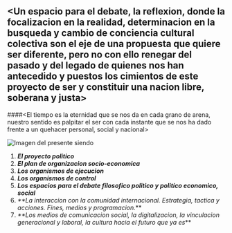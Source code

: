 # <BIENVENIDOS A MI BLOG>

## <Un espacio para el debate, la reflexion, donde la focalizacion en la realidad, determinacion en la busqueda y cambio de conciencia cultural colectiva son el eje de una propuesta que quiere ser diferente, pero no con ello renegar del pasado y del legado de quienes nos han antecedido y puestos los cimientos de este proyecto de ser y constituir una nacion libre, soberana y justa>

####<El tiempo es la eternidad que se nos da en cada grano de arena, nuestro sentido es palpitar el ser con cada instante que se nos ha dado frente a un quehacer personal, social y nacional>

![Imagen del presente siendo](http://img06.deviantart.net/f84f/i/2015/098/4/0/reloj_de_arena_by_zentaoaki-d8owbqn.jpg)

1. _**El proyecto politico**_
2. _**El plan de organizacion socio-economica**_
3. _**Los organismos de ejecucion**_
4. _**Los organismos de control**_
5. _**Los espacios para el debate filosofico politico y politico economico, social**_
6. _**La interaccion con la comunidad internacional. Estrategia, tactica y acciones. Fines, medios y programacion._**
7. _**Los medios de comunicacion social, la digitalizacion, la vinculacion generacional y laboral, la cultura hacia el futuro que ya es_** 

